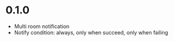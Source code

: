 # 0.1.0

- Multi room notification
- Notify condition: always, only when succeed, only when failing
